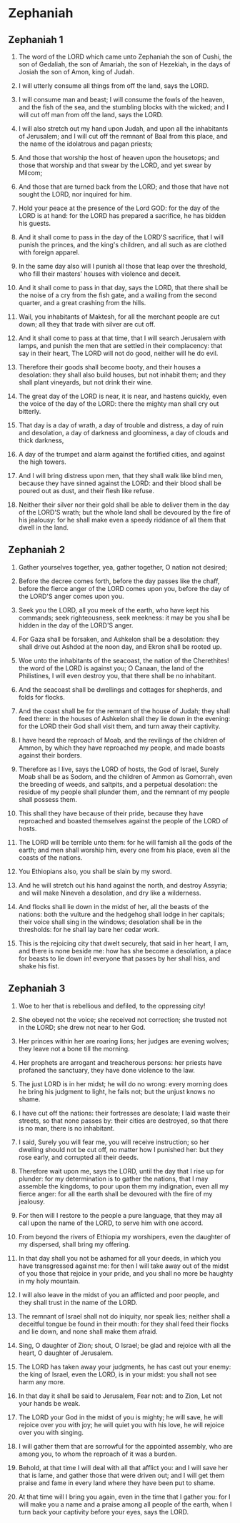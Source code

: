 # Zephaniah

## Zephaniah 1

1. The word of the LORD which came unto Zephaniah the son of Cushi, the son of Gedaliah, the son of Amariah, the son of Hezekiah, in the days of Josiah the son of Amon, king of Judah.

2. I will utterly consume all things from off the land, says the LORD.

3. I will consume man and beast; I will consume the fowls of the heaven, and the fish of the sea, and the stumbling blocks with the wicked; and I will cut off man from off the land, says the LORD.

4. I will also stretch out my hand upon Judah, and upon all the inhabitants of Jerusalem; and I will cut off the remnant of Baal from this place, and the name of the idolatrous and pagan priests;

5. And those that worship the host of heaven upon the housetops; and those that worship and that swear by the LORD, and yet swear by Milcom;

6. And those that are turned back from the LORD; and those that have not sought the LORD, nor inquired for him.

7. Hold your peace at the presence of the Lord GOD: for the day of the LORD is at hand: for the LORD has prepared a sacrifice, he has bidden his guests.

8. And it shall come to pass in the day of the LORD'S sacrifice, that I will punish the princes, and the king's children, and all such as are clothed with foreign apparel.

9. In the same day also will I punish all those that leap over the threshold, who fill their masters' houses with violence and deceit.

10. And it shall come to pass in that day, says the LORD, that there shall be the noise of a cry from the fish gate, and a wailing from the second quarter, and a great crashing from the hills.

11. Wail, you inhabitants of Maktesh, for all the merchant people are cut down; all they that trade with silver are cut off.

12. And it shall come to pass at that time, that I will search Jerusalem with lamps, and punish the men that are settled in their complacency: that say in their heart, The LORD will not do good, neither will he do evil.

13. Therefore their goods shall become booty, and their houses a desolation: they shall also build houses, but not inhabit them; and they shall plant vineyards, but not drink their wine.

14. The great day of the LORD is near, it is near, and hastens quickly, even the voice of the day of the LORD: there the mighty man shall cry out bitterly.

15. That day is a day of wrath, a day of trouble and distress, a day of ruin and desolation, a day of darkness and gloominess, a day of clouds and thick darkness,

16. A day of the trumpet and alarm against the fortified cities, and against the high towers.

17. And I will bring distress upon men, that they shall walk like blind men, because they have sinned against the LORD: and their blood shall be poured out as dust, and their flesh like refuse.

18. Neither their silver nor their gold shall be able to deliver them in the day of the LORD'S wrath; but the whole land shall be devoured by the fire of his jealousy: for he shall make even a speedy riddance of all them that dwell in the land.

## Zephaniah 2

1. Gather yourselves together, yea, gather together, O nation not desired;

2. Before the decree comes forth, before the day passes like the chaff, before the fierce anger of the LORD comes upon you, before the day of the LORD'S anger comes upon you.

3. Seek you the LORD, all you meek of the earth, who have kept his commands; seek righteousness, seek meekness: it may be you shall be hidden in the day of the LORD'S anger.

4. For Gaza shall be forsaken, and Ashkelon shall be a desolation: they shall drive out Ashdod at the noon day, and Ekron shall be rooted up.

5. Woe unto the inhabitants of the seacoast, the nation of the Cherethites! the word of the LORD is against you; O Canaan, the land of the Philistines, I will even destroy you, that there shall be no inhabitant.

6. And the seacoast shall be dwellings and cottages for shepherds, and folds for flocks.

7. And the coast shall be for the remnant of the house of Judah; they shall feed there: in the houses of Ashkelon shall they lie down in the evening: for the LORD their God shall visit them, and turn away their captivity.

8. I have heard the reproach of Moab, and the revilings of the children of Ammon, by which they have reproached my people, and made boasts against their borders.

9. Therefore as I live, says the LORD of hosts, the God of Israel, Surely Moab shall be as Sodom, and the children of Ammon as Gomorrah, even the breeding of weeds, and saltpits, and a perpetual desolation: the residue of my people shall plunder them, and the remnant of my people shall possess them.

10. This shall they have because of their pride, because they have reproached and boasted themselves against the people of the LORD of hosts.

11. The LORD will be terrible unto them: for he will famish all the gods of the earth; and men shall worship him, every one from his place, even all the coasts of the nations.

12. You Ethiopians also, you shall be slain by my sword.

13. And he will stretch out his hand against the north, and destroy Assyria; and will make Nineveh a desolation, and dry like a wilderness.

14. And flocks shall lie down in the midst of her, all the beasts of the nations: both the vulture and the hedgehog shall lodge in her capitals; their voice shall sing in the windows; desolation shall be in the thresholds: for he shall lay bare her cedar work.

15. This is the rejoicing city that dwelt securely, that said in her heart, I am, and there is none beside me: how has she become a desolation, a place for beasts to lie down in! everyone that passes by her shall hiss, and shake his fist.

## Zephaniah 3

1. Woe to her that is rebellious and defiled, to the oppressing city!

2. She obeyed not the voice; she received not correction; she trusted not in the LORD; she drew not near to her God.

3. Her princes within her are roaring lions; her judges are evening wolves; they leave not a bone till the morning.

4. Her prophets are arrogant and treacherous persons: her priests have profaned the sanctuary, they have done violence to the law.

5. The just LORD is in her midst; he will do no wrong: every morning does he bring his judgment to light, he fails not; but the unjust knows no shame.

6. I have cut off the nations: their fortresses are desolate; I laid waste their streets, so that none passes by: their cities are destroyed, so that there is no man, there is no inhabitant.

7. I said, Surely you will fear me, you will receive instruction; so her dwelling should not be cut off, no matter how I punished her: but they rose early, and corrupted all their deeds.

8. Therefore wait upon me, says the LORD, until the day that I rise up for plunder: for my determination is to gather the nations, that I may assemble the kingdoms, to pour upon them my indignation, even all my fierce anger: for all the earth shall be devoured with the fire of my jealousy.

9. For then will I restore to the people a pure language, that they may all call upon the name of the LORD, to serve him with one accord.

10. From beyond the rivers of Ethiopia my worshipers, even the daughter of my dispersed, shall bring my offering.

11. In that day shall you not be ashamed for all your deeds, in which you have transgressed against me: for then I will take away out of the midst of you those that rejoice in your pride, and you shall no more be haughty in my holy mountain.

12. I will also leave in the midst of you an afflicted and poor people, and they shall trust in the name of the LORD.

13. The remnant of Israel shall not do iniquity, nor speak lies; neither shall a deceitful tongue be found in their mouth: for they shall feed their flocks and lie down, and none shall make them afraid.

14. Sing, O daughter of Zion; shout, O Israel; be glad and rejoice with all the heart, O daughter of Jerusalem.

15. The LORD has taken away your judgments, he has cast out your enemy: the king of Israel, even the LORD, is in your midst: you shall not see harm any more.

16. In that day it shall be said to Jerusalem, Fear not: and to Zion, Let not your hands be weak.

17. The LORD your God in the midst of you is mighty; he will save, he will rejoice over you with joy; he will quiet you with his love, he will rejoice over you with singing.

18. I will gather them that are sorrowful for the appointed assembly, who are among you, to whom the reproach of it was a burden.

19. Behold, at that time I will deal with all that afflict you: and I will save her that is lame, and gather those that were driven out; and I will get them praise and fame in every land where they have been put to shame.

20. At that time will I bring you again, even in the time that I gather you: for I will make you a name and a praise among all people of the earth, when I turn back your captivity before your eyes, says the LORD.

